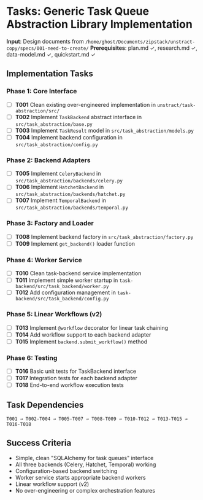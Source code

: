 # Tasks: Generic Task Queue Abstraction Library Implementation

**Input**: Design documents from `/home/ghost/Documents/zipstack/unstract-copy/specs/001-need-to-create/`
**Prerequisites**: plan.md ✓, research.md ✓, data-model.md ✓, quickstart.md ✓

## Implementation Tasks

### Phase 1: Core Interface
- [ ] **T001** Clean existing over-engineered implementation in `unstract/task-abstraction/src/`
- [ ] **T002** Implement `TaskBackend` abstract interface in `src/task_abstraction/base.py`
- [ ] **T003** Implement `TaskResult` model in `src/task_abstraction/models.py`
- [ ] **T004** Implement backend configuration in `src/task_abstraction/config.py`

### Phase 2: Backend Adapters
- [ ] **T005** Implement `CeleryBackend` in `src/task_abstraction/backends/celery.py`
- [ ] **T006** Implement `HatchetBackend` in `src/task_abstraction/backends/hatchet.py`
- [ ] **T007** Implement `TemporalBackend` in `src/task_abstraction/backends/temporal.py`

### Phase 3: Factory and Loader
- [ ] **T008** Implement backend factory in `src/task_abstraction/factory.py`
- [ ] **T009** Implement `get_backend()` loader function

### Phase 4: Worker Service
- [ ] **T010** Clean task-backend service implementation
- [ ] **T011** Implement simple worker startup in `task-backend/src/task_backend/worker.py`
- [ ] **T012** Add configuration management in `task-backend/src/task_backend/config.py`

### Phase 5: Linear Workflows (v2)
- [ ] **T013** Implement `@workflow` decorator for linear task chaining
- [ ] **T014** Add workflow support to each backend adapter
- [ ] **T015** Implement `backend.submit_workflow()` method

### Phase 6: Testing
- [ ] **T016** Basic unit tests for TaskBackend interface
- [ ] **T017** Integration tests for each backend adapter
- [ ] **T018** End-to-end workflow execution tests

## Task Dependencies
```
T001 → T002-T004 → T005-T007 → T008-T009 → T010-T012 → T013-T015 → T016-T018
```

## Success Criteria
- Simple, clean "SQLAlchemy for task queues" interface
- All three backends (Celery, Hatchet, Temporal) working
- Configuration-based backend switching
- Worker service starts appropriate backend workers
- Linear workflow support (v2)
- No over-engineering or complex orchestration features